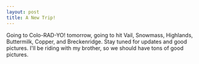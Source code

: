 ```yaml
--- 
layout: post
title: A New Trip!
---
```

Going to Colo-RAD-YO! tomorrow, going to hit Vail, Snowmass, Highlands, Buttermilk, Copper, and Breckenridge. Stay tuned for updates and good pictures. I'll be riding with my brother, so we should have tons of good pictures.
